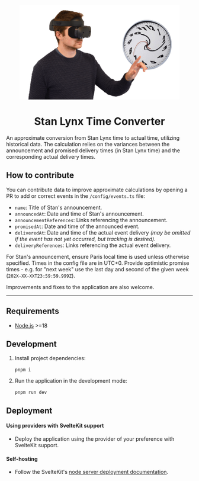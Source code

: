 <p align="center">
  <a href="https://stan-lynx-time-converter.vercel.app" target="_blank"><img height="256" src="static/assets/images/header-logo.png" alt="Stan Lynx Time Converter logo" /></a>
</p>
<h1 align="center">Stan Lynx Time Converter</h1>

An approximate conversion from Stan Lynx time to actual time, utilizing historical data.
The calculation relies on the variances between the announcement and promised delivery times (in Stan Lynx time) and the corresponding actual delivery times.

## How to contribute

You can contribute data to improve approximate calculations by opening a PR to add or correct events in the `/config/events.ts` file:

- `name`: Title of Stan's announcement.
- `announcedAt`: Date and time of Stan's announcement.
- `announcementReferences`: Links referencing the announcement.
- `promisedAt`: Date and time of the announced event.
- `deliveredAt`: Date and time of the actual event delivery _(may be omitted if the event has not yet occurred, but tracking is desired)_.
- `deliveryReferences`: Links referencing the actual event delivery.

For Stan's announcement, ensure Paris local time is used unless otherwise specified. Times in the config file are in UTC+0. Provide optimistic promise times - e.g. for "next week" use the last day and second of the given week (`202X-XX-XXT23:59:59.999Z`).

Improvements and fixes to the application are also welcome.

---

## Requirements

- [Node.js](https://nodejs.org/en/) >=18

## Development

1. Install project dependencies:
   ```
   pnpm i
   ```
2. Run the application in the development mode:
   ```
   pnpm run dev
   ```

## Deployment

#### Using providers with SvelteKit support

- Deploy the application using the provider of your preference with SvelteKit support.

#### Self-hosting

- Follow the SvelteKit's [node server deployment documentation](https://kit.svelte.dev/docs/adapter-node).
